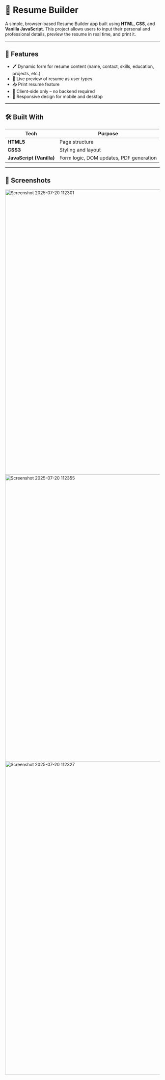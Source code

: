 # 📄 Resume Builder

A simple, browser-based Resume Builder app built using **HTML**, **CSS**, and **Vanilla JavaScript**. This project allows users to input their personal and professional details, preview the resume in real time, and print it.

---

## 🚀 Features

- 🖊️ Dynamic form for resume content (name, contact, skills, education, projects, etc.)
- 🎨 Live preview of resume as user types
- 📥 Print resume feature
- 🎯 Client-side only – no backend required
- 📱 Responsive design for mobile and desktop

---

## 🛠️ Built With

| Tech | Purpose |
|------|---------|
| **HTML5** | Page structure |
| **CSS3** | Styling and layout |
| **JavaScript (Vanilla)** | Form logic, DOM updates, PDF generation |

---

## 📸 Screenshots

<img width="1918" height="928" alt="Screenshot 2025-07-20 112301" src="https://github.com/user-attachments/assets/bef632d8-d09f-42ec-b231-91f544ddc4ca" />
<img width="1915" height="932" alt="Screenshot 2025-07-20 112355" src="https://github.com/user-attachments/assets/f192bc1f-4bef-4490-97f4-4fe507cfbf4a" />
<img width="1916" height="1020" alt="Screenshot 2025-07-20 112327" src="https://github.com/user-attachments/assets/e5926296-0472-4db7-aaec-c373d34f3dc1" />

